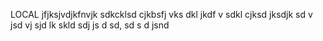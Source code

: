 LOCAL
jfjksjvdjkfnvjk sdkcklsd cjkbsfj vks dkl jkdf v sdkl cjksd jksdjk sd v
jsd vj sjd lk skld 
sdj js d
sd, sd  s d jsnd
